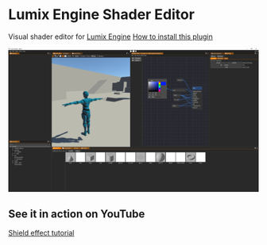 # Lumix Engine Shader Editor

Visual shader editor for [Lumix Engine](https://github.com/nem0/LumixEngine/)
[How to install this plugin](https://github.com/nem0/LumixEngine/wiki/available-plugins)

![Screenshot](screenshot.png)

## See it in action on YouTube
[Shield effect tutorial](https://www.youtube.com/watch?v=B-flQTi-CeA)
